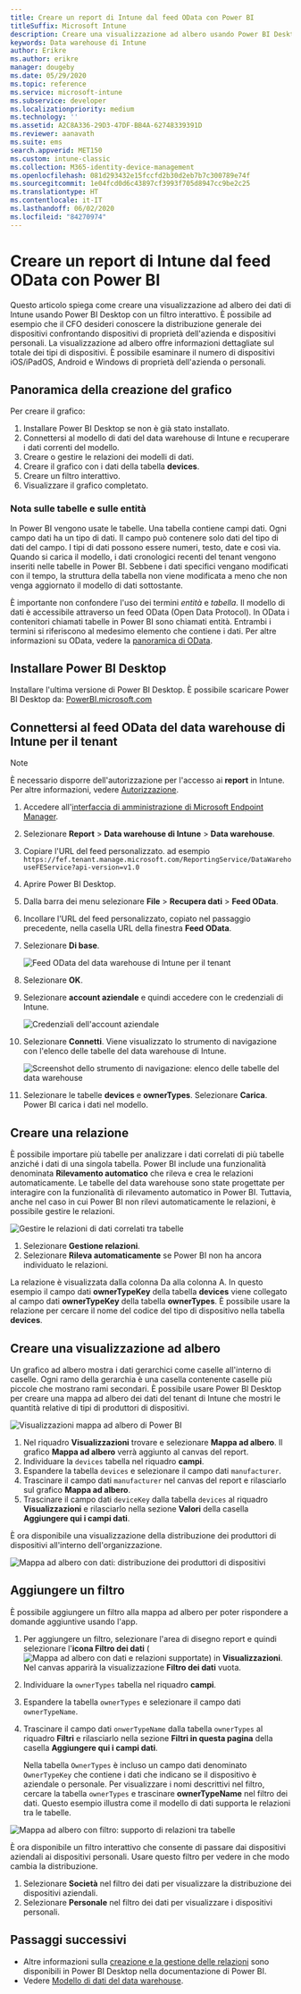 ```yaml
---
title: Creare un report di Intune dal feed OData con Power BI
titleSuffix: Microsoft Intune
description: Creare una visualizzazione ad albero usando Power BI Desktop con un filtro interattivo dall'API data warehouse di Intune.
keywords: Data warehouse di Intune
author: Erikre
ms.author: erikre
manager: dougeby
ms.date: 05/29/2020
ms.topic: reference
ms.service: microsoft-intune
ms.subservice: developer
ms.localizationpriority: medium
ms.technology: ''
ms.assetid: A2C8A336-29D3-47DF-BB4A-62748339391D
ms.reviewer: aanavath
ms.suite: ems
search.appverid: MET150
ms.custom: intune-classic
ms.collection: M365-identity-device-management
ms.openlocfilehash: 081d293432e15fccfd2b30d2eb7b7c300789e74f
ms.sourcegitcommit: 1e04fcd0d6c43897cf3993f705d8947cc9be2c25
ms.translationtype: HT
ms.contentlocale: it-IT
ms.lasthandoff: 06/02/2020
ms.locfileid: "84270974"
---
```

# <a name="create-an-intune-report-from-the-odata-feed-with-power-bi"></a>Creare un report di Intune dal feed OData con Power BI

Questo articolo spiega come creare una visualizzazione ad albero dei dati di Intune usando Power BI Desktop con un filtro interattivo. È possibile ad esempio che il CFO desideri conoscere la distribuzione generale dei dispositivi confrontando dispositivi di proprietà dell'azienda e dispositivi personali. La visualizzazione ad albero offre informazioni dettagliate sul totale dei tipi di dispositivi. È possibile esaminare il numero di dispositivi iOS/iPadOS, Android e Windows di proprietà dell'azienda o personali.

## <a name="overview-of-creating-the-chart"></a>Panoramica della creazione del grafico

Per creare il grafico:
1. Installare Power BI Desktop se non è già stato installato.
2. Connettersi al modello di dati del data warehouse di Intune e recuperare i dati correnti del modello.
3. Creare o gestire le relazioni dei modelli di dati.
4. Creare il grafico con i dati della tabella **devices**.
5. Creare un filtro interattivo.
6. Visualizzare il grafico completato.

### <a name="a-note-about-tables-and-entities"></a>Nota sulle tabelle e sulle entità

In Power BI vengono usate le tabelle. Una tabella contiene campi dati. Ogni campo dati ha un tipo di dati. Il campo può contenere solo dati del tipo di dati del campo. I tipi di dati possono essere numeri, testo, date e così via. Quando si carica il modello, i dati cronologici recenti del tenant vengono inseriti nelle tabelle in Power BI. Sebbene i dati specifici vengano modificati con il tempo, la struttura della tabella non viene modificata a meno che non venga aggiornato il modello di dati sottostante.

È importante non confondere l'uso dei termini *entità* e *tabella*. Il modello di dati è accessibile attraverso un feed OData (Open Data Protocol). In OData i contenitori chiamati tabelle in Power BI sono chiamati entità. Entrambi i termini si riferiscono al medesimo elemento che contiene i dati. Per altre informazioni su OData, vedere la [panoramica di OData](/odata/overview).

## <a name="install-power-bi-desktop"></a>Installare Power BI Desktop

Installare l'ultima versione di Power BI Desktop. È possibile scaricare Power BI Desktop da: [PowerBI.microsoft.com](https://powerbi.microsoft.com/desktop)

## <a name="connect-to-the-odata-feed-for-the-intune-data-warehouse-for-your-tenant"></a>Connettersi al feed OData del data warehouse di Intune per il tenant

> [!Note]  
> È necessario disporre dell'autorizzazione per l'accesso ai **report** in Intune. Per altre informazioni, vedere [Autorizzazione](reports-api-url.md#authorization).

1. Accedere all'[interfaccia di amministrazione di Microsoft Endpoint Manager](https://go.microsoft.com/fwlink/?linkid=2109431).
2. Selezionare **Report** > **Data warehouse di Intune** > **Data warehouse**.
3. Copiare l'URL del feed personalizzato. ad esempio `https://fef.tenant.manage.microsoft.com/ReportingService/DataWarehouseFEService?api-version=v1.0`
4. Aprire Power BI Desktop.
5. Dalla barra dei menu selezionare **File** > **Recupera dati** > **Feed OData**.
6. Incollare l'URL del feed personalizzato, copiato nel passaggio precedente, nella casella URL della finestra **Feed OData**.
7. Selezionare **Di base**.

    ![Feed OData del data warehouse di Intune per il tenant](./media/reports-proc-create-with-odata/reports-create-01-odatafeed.png)

8. Selezionare **OK**.
9. Selezionare **account aziendale** e quindi accedere con le credenziali di Intune.

    ![Credenziali dell'account aziendale](./media/reports-proc-create-with-odata/reports-create-02-org-account.png)

10. Selezionare **Connetti**. Viene visualizzato lo strumento di navigazione con l'elenco delle tabelle del data warehouse di Intune.

    ![Screenshot dello strumento di navigazione: elenco delle tabelle del data warehouse](./media/reports-proc-create-with-odata/reports-create-02-loadentities.png)

11. Selezionare le tabelle **devices** e **ownerTypes**.  Selezionare **Carica**. Power BI carica i dati nel modello.

## <a name="create-a-relationship"></a>Creare una relazione

È possibile importare più tabelle per analizzare i dati correlati di più tabelle anziché i dati di una singola tabella. Power BI include una funzionalità denominata **Rilevamento automatico** che rileva e crea le relazioni automaticamente. Le tabelle del data warehouse sono state progettate per interagire con la funzionalità di rilevamento automatico in Power BI. Tuttavia, anche nel caso in cui Power BI non rilevi automaticamente le relazioni, è possibile gestire le relazioni.

![Gestire le relazioni di dati correlati tra tabelle](./media/reports-proc-create-with-odata/reports-create-03-managerelationships.png)

1. Selezionare **Gestione relazioni**.
2. Selezionare **Rileva automaticamente** se Power BI non ha ancora individuato le relazioni.

La relazione è visualizzata dalla colonna Da alla colonna A. In questo esempio il campo dati **ownerTypeKey** della tabella **devices** viene collegato al campo dati **ownerTypeKey** della tabella **ownerTypes**. È possibile usare la relazione per cercare il nome del codice del tipo di dispositivo nella tabella **devices**.

## <a name="create-a-treemap-visualization"></a>Creare una visualizzazione ad albero

Un grafico ad albero mostra i dati gerarchici come caselle all'interno di caselle. Ogni ramo della gerarchia è una casella contenente caselle più piccole che mostrano rami secondari. È possibile usare Power BI Desktop per creare una mappa ad albero dei dati del tenant di Intune che mostri le quantità relative di tipi di produttori di dispositivi.

![Visualizzazioni mappa ad albero di Power BI](./media/reports-proc-create-with-odata/reports-create-03-treemap.png)

1. Nel riquadro **Visualizzazioni** trovare e selezionare **Mappa ad albero**. Il grafico **Mappa ad albero** verrà aggiunto al canvas del report.
2. Individuare la `devices` tabella nel riquadro **campi**.
3. Espandere la tabella `devices` e selezionare il campo dati `manufacturer`.
4. Trascinare il campo dati `manufacturer` nel canvas del report e rilasciarlo sul grafico **Mappa ad albero**.
5. Trascinare il campo dati `deviceKey` dalla tabella `devices` al riquadro **Visualizzazioni** e rilasciarlo nella sezione **Valori** della casella **Aggiungere qui i campi dati**.  

È ora disponibile una visualizzazione della distribuzione dei produttori di dispositivi all'interno dell'organizzazione.

![Mappa ad albero con dati: distribuzione dei produttori di dispositivi](./media/reports-proc-create-with-odata/reports-create-06-treemapwdata.png)

## <a name="add-a-filter"></a>Aggiungere un filtro

È possibile aggiungere un filtro alla mappa ad albero per poter rispondere a domande aggiuntive usando l'app.

1. Per aggiungere un filtro, selezionare l'area di disegno report e quindi selezionare l'**icona Filtro dei dati** (![Mappa ad albero con dati e relazioni supportate](./media/reports-proc-create-with-odata/reports-create-slicer.png)) in **Visualizzazioni**. Nel canvas apparirà la visualizzazione **Filtro dei dati** vuota.
2. Individuare la `ownerTypes` tabella nel riquadro **campi**.
3. Espandere la tabella `ownerTypes` e selezionare il campo dati `ownerTypeName`.
4. Trascinare il campo dati `onwerTypeName` dalla tabella `ownerTypes` al riquadro **Filtri** e rilasciarlo nella sezione **Filtri in questa pagina** della casella **Aggiungere qui i campi dati**.  

   Nella tabella `OwnerTypes` è incluso un campo dati denominato `OwnerTypeKey` che contiene i dati che indicano se il dispositivo è aziendale o personale. Per visualizzare i nomi descrittivi nel filtro, cercare la tabella `ownerTypes` e trascinare **ownerTypeName** nel filtro dei dati. Questo esempio illustra come il modello di dati supporta le relazioni tra le tabelle.

![Mappa ad albero con filtro: supporto di relazioni tra tabelle](./media/reports-proc-create-with-odata/reports-create-08_ownertype.png)

È ora disponibile un filtro interattivo che consente di passare dai dispositivi aziendali ai dispositivi personali. Usare questo filtro per vedere in che modo cambia la distribuzione.

1. Selezionare **Società** nel filtro dei dati per visualizzare la distribuzione dei dispositivi aziendali.
2. Selezionare **Personale** nel filtro dei dati per visualizzare i dispositivi personali.

## <a name="next-steps"></a>Passaggi successivi

- Altre informazioni sulla [creazione e la gestione delle relazioni](https://powerbi.microsoft.com/documentation/powerbi-desktop-create-and-manage-relationships/) sono disponibili in Power BI Desktop nella documentazione di Power BI.
- Vedere [Modello di dati del data warehouse](reports-ref-data-model.md).
